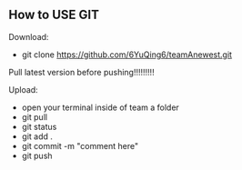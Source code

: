 
## How to USE GIT


Download:
- git clone https://github.com/6YuQing6/teamAnewest.git

Pull latest version before pushing!!!!!!!!!

Upload:
- open your terminal inside of team a folder
- git pull
- git status
- git add .
- git commit -m "comment here"
- git push
